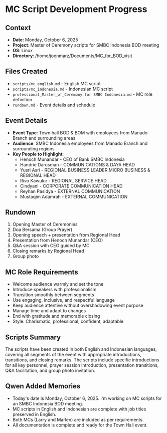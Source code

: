 # MC Script Development Progress

## Context
- **Date**: Monday, October 6, 2025
- **Project**: Master of Ceremony scripts for SMBC Indonesia BOD meeting
- **OS**: Linux
- **Directory**: /home/joenmarz/Documents/MC_for_BOD_visit

## Files Created
- `scripts/mc_english.md` - English MC script
- `scripts/mc_indonesia.md` - Indonesian MC script
- `professional_Master_of_Ceremony for SMBC Indonesia.md` - MC role definition
- `rundown.md` - Event details and schedule

## Event Details
- **Event Type**: Town hall BOD & BOM with employees from Manado Branch and surrounding areas
- **Audience**: SMBC Indonesia employees from Manado Branch and surrounding regions
- **Key People to Highlight**:
  - Henoch Munandar - CEO of Bank SMBC Indonesia
  - Handrie Darusman - COMMUNICATIONS & DAYA HEAD
  - Yusri Asri - REGIONAL BUSINESS LEADER MICRO BUSINESS & REGIONAL HEAD
  - Rivo Kawulur - REGIONAL SERVICE HEAD
  - Cindyani - CORPORATE COMMUNICATION HEAD
  - Reyhan Pasidya - EXTERNAL COMMUNICATION
  - Mustaqim Adamrah - EXTERNAL COMMUNICATION

## Rundown
1. Opening Master of Ceremonies
2. Doa Bersama (Group Prayer)
3. Opening speech + presentation from Regional Head
4. Presentation from Henoch Munandar (CEO)
5. Q&A session with CEO guided by MC
6. Closing remarks by Regional Head
7. Group photo

## MC Role Requirements
- Welcome audience warmly and set the tone
- Introduce speakers with professionalism
- Transition smoothly between segments
- Use engaging, inclusive, and respectful language
- Keep audience attentive without overshadowing event purpose
- Manage time and adapt to changes
- End with gratitude and memorable closing
- Style: Charismatic, professional, confident, adaptable

## Scripts Summary
The scripts have been created in both English and Indonesian languages, covering all segments of the event with appropriate introductions, transitions, and closing remarks. The scripts include specific introductions for all key personnel, prayer session introduction, presentation transitions, Q&A facilitation, and group photo invitation.

## Qwen Added Memories
- Today's date is Monday, October 6, 2025. I'm working on MC scripts for an SMBC Indonesia BOD meeting.
- MC scripts in English and Indonesian are complete with job titles preserved in English.
- Both MCs (Larry and Marlen) are included as per requirements.
- All documentation is complete and ready for the Town Hall event.
